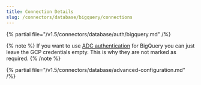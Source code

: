 ```yaml
---
title: Connection Details
slug: /connectors/database/bigquery/connections
---
```


{% partial file="/v1.5/connectors/database/auth/bigquery.md" /%}

{% note %}
If you want to use [ADC authentication](https://cloud.google.com/docs/authentication#adc) for BigQuery you can just leave
the GCP credentials empty. This is why they are not marked as required.
{% /note %}


{% partial file="/v1.5/connectors/database/advanced-configuration.md" /%}